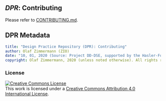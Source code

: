 
## *DPR*: Contributing 

Please refer to [CONTRIBUTING.md](CONTRIBUTING.md).

## DPR Metadata

```yaml
title: "Design Practice Repository (DPR): Contributing"
author: Olaf Zimmermann (ZIO)
date: "10, 01, 2020 (Source: Project DD-DSE, supported by the Hasler-Foundation)"
copyright: Olaf Zimmermann, 2020 (unless noted otherwise). All rights reserved.
```

### License

<a rel="license" href="http://creativecommons.org/licenses/by/4.0/"><img alt="Creative Commons License" style="border-width:0" src="https://i.creativecommons.org/l/by/4.0/88x31.png" /></a><br />This work is licensed under a <a rel="license" href="http://creativecommons.org/licenses/by/4.0/">Creative Commons Attribution 4.0 International License</a>.
